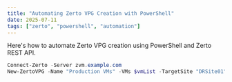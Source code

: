 ```yaml
---
title: "Automating Zerto VPG Creation with PowerShell"
date: 2025-07-11
tags: ["zerto", "powershell", "automation"]
---
```

Here's how to automate Zerto VPG creation using PowerShell and Zerto REST API.
```powershell
Connect-Zerto -Server zvm.example.com
New-ZertoVPG -Name "Production VMs" -VMs $vmList -TargetSite "DRSite01"
```
